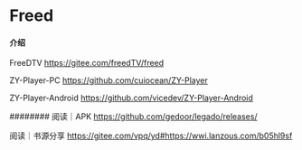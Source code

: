 # Freed

#### 介绍
FreeDTV
https://gitee.com/freedTV/freed

ZY-Player-PC
https://github.com/cuiocean/ZY-Player

ZY-Player-Android
https://github.com/vicedev/ZY-Player-Android

########
阅读｜APK
https://github.com/gedoor/legado/releases/

阅读｜书源分享
https://gitee.com/vpq/yd#https://wwi.lanzous.com/b05hl9sf

